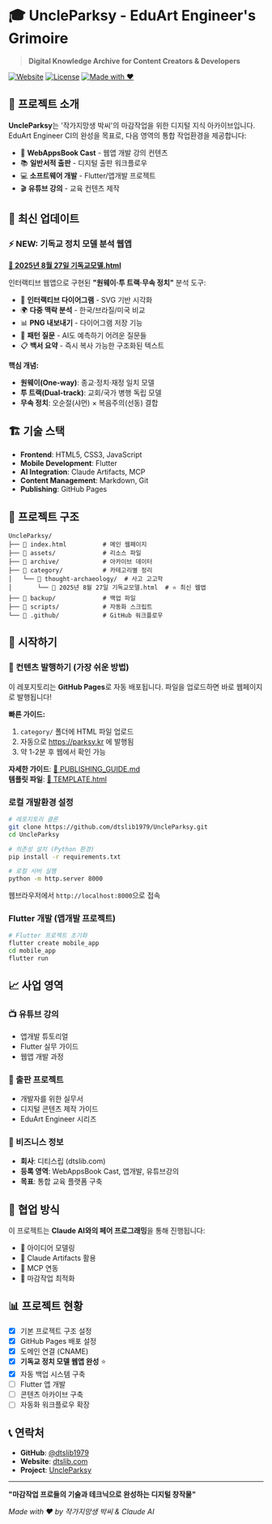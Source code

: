 # 🎓 UncleParksy - EduArt Engineer's Grimoire

> **Digital Knowledge Archive for Content Creators & Developers**

[![Website](https://img.shields.io/website?url=https%3A//uncleparksy.github.io)](https://uncleparksy.github.io)
[![License](https://img.shields.io/badge/license-MIT-blue.svg)](LICENSE)
[![Made with ❤️](https://img.shields.io/badge/Made%20with-❤️-red.svg)](https://github.com/dtslib1979)

## 📖 프로젝트 소개

**UncleParksy**는 '작가지망생 박씨'의 마감작업을 위한 디지털 지식 아카이브입니다. EduArt Engineer CI의 완성을 목표로, 다음 영역의 통합 작업환경을 제공합니다:

- 🎥 **WebAppsBook Cast** - 웹앱 개발 강의 컨텐츠
- 📚 **일반서적 출판** - 디지털 출판 워크플로우
- 💻 **소프트웨어 개발** - Flutter/앱개발 프로젝트
- 🎬 **유튜브 강의** - 교육 컨텐츠 제작

## 🚀 **최신 업데이트**

### ⚡ **NEW: 기독교 정치 모델 분석 웹앱**
**[📱 2025년 8월 27일 기독교모델.html](./category/thought-archaeology/2025년%208월%2027일%20기독교모델.html)**

인터랙티브 웹앱으로 구현된 **"원웨이·투 트랙·무속 정치"** 분석 도구:
- 🔄 **인터랙티브 다이어그램** - SVG 기반 시각화
- 🌍 **다중 맥락 분석** - 한국/브라질/미국 비교
- 📊 **PNG 내보내기** - 다이어그램 저장 기능
- 🎯 **패턴 질문** - AI도 예측하기 어려운 질문들
- 📋 **백서 요약** - 즉시 복사 가능한 구조화된 텍스트

**핵심 개념:**
- **원웨이(One-way)**: 종교·정치·재정 일치 모델
- **투 트랙(Dual-track)**: 교회/국가 병행 독립 모델  
- **무속 정치**: 오순절(샤먼) × 복음주의(선동) 결합

## 🏗️ 기술 스택

- **Frontend**: HTML5, CSS3, JavaScript
- **Mobile Development**: Flutter
- **AI Integration**: Claude Artifacts, MCP
- **Content Management**: Markdown, Git
- **Publishing**: GitHub Pages

## 📁 프로젝트 구조

```
UncleParksy/
├── 📄 index.html          # 메인 웹페이지
├── 📁 assets/             # 리소스 파일
├── 📁 archive/            # 아카이브 데이터
├── 📁 category/           # 카테고리별 정리
│   └── 📁 thought-archaeology/  # 사고 고고학
│       └── 📱 2025년 8월 27일 기독교모델.html  # ⭐ 최신 웹앱
├── 📁 backup/             # 백업 파일
├── 📁 scripts/            # 자동화 스크립트
└── 📁 .github/            # GitHub 워크플로우
```

## 🚀 시작하기

### 📝 컨텐츠 발행하기 (가장 쉬운 방법)

이 레포지토리는 **GitHub Pages**로 자동 배포됩니다. 파일을 업로드하면 바로 웹페이지로 발행됩니다!

**빠른 가이드:**
1. `category/` 폴더에 HTML 파일 업로드
2. 자동으로 https://parksy.kr 에 발행됨
3. 약 1-2분 후 웹에서 확인 가능

**자세한 가이드**: [📖 PUBLISHING_GUIDE.md](./PUBLISHING_GUIDE.md)  
**템플릿 파일**: [📄 TEMPLATE.html](./TEMPLATE.html)

### 로컬 개발환경 설정

```bash
# 레포지토리 클론
git clone https://github.com/dtslib1979/UncleParksy.git
cd UncleParksy

# 의존성 설치 (Python 환경)
pip install -r requirements.txt

# 로컬 서버 실행
python -m http.server 8000
```

웹브라우저에서 `http://localhost:8000`으로 접속

### Flutter 개발 (앱개발 프로젝트)

```bash
# Flutter 프로젝트 초기화
flutter create mobile_app
cd mobile_app
flutter run
```

## 📈 사업 영역

### 📺 유튜브 강의
- 앱개발 튜토리얼
- Flutter 실무 가이드
- 웹앱 개발 과정

### 📖 출판 프로젝트
- 개발자를 위한 실무서
- 디지털 콘텐츠 제작 가이드
- EduArt Engineer 시리즈

### 💼 비즈니스 정보
- **회사**: 디티스립 (dtslib.com)
- **등록 영역**: WebAppsBook Cast, 앱개발, 유튜브강의
- **목표**: 통합 교육 플랫폼 구축

## 🤝 협업 방식

이 프로젝트는 **Claude AI와의 페어 프로그래밍**을 통해 진행됩니다:

- 💭 아이디어 모델링
- 🎨 Claude Artifacts 활용
- 🔗 MCP 연동
- 🎯 마감작업 최적화

## 📊 프로젝트 현황

- [x] 기본 프로젝트 구조 설정
- [x] GitHub Pages 배포 설정
- [x] 도메인 연결 (CNAME)
- [x] **기독교 정치 모델 웹앱 완성** ⭐
- [x] 자동 백업 시스템 구축
- [ ] Flutter 앱 개발
- [ ] 콘텐츠 아카이브 구축
- [ ] 자동화 워크플로우 확장

## 📞 연락처

- **GitHub**: [@dtslib1979](https://github.com/dtslib1979)
- **Website**: [dtslib.com](https://dtslib.com)
- **Project**: [UncleParksy](https://github.com/dtslib1979/UncleParksy)

---

**"마감작업 프로들의 기술과 테크닉으로 완성하는 디지털 창작물"**

*Made with ❤️ by 작가지망생 박씨 & Claude AI*
